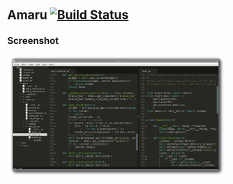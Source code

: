 # Amaru [![Build Status](https://travis-ci.org/centaurialpha/amaru.svg?branch=master)](https://travis-ci.org/centaurialpha/amaru)

## Screenshot

![screenshot](https://github.com/centaurialpha/edis/blob/gh-pages/img/amaru-screenshot.png)
